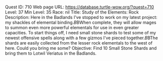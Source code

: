 Quest ID: 710
Web page URL: https://database.turtle-wow.org/?quest=710
Level: 37
Min Level: 35
Race: nil
Title: Study of the Elements: Rock
Description: Here in the Badlands I've stopped to work on my latest project: my shackles of elemental binding.$B$BWhen complete, they will allow mages to summon even more powerful elementals for use in even greater capacities. To start things off, I need small stone shards to test some of my newest offensive spells along with a few gizmos I've pieced together.$B$BThe shards are easily collected from the lesser rock elementals to the west of here. Could you bring me some?
Objective: Find 10 Small Stone Shards and bring them to Lotwil Veriatus in the Badlands.
